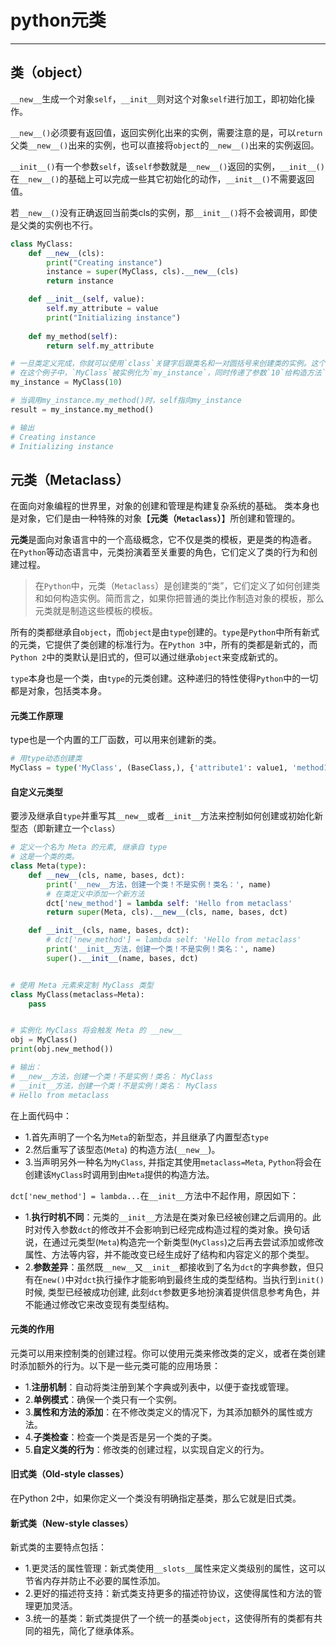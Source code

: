# python元类

----

## 类（object）
`__new__`生成一个对象`self`，`__init__`则对这个对象`self`进行加工，即初始化操作。

`__new__()`必须要有返回值，返回实例化出来的实例，需要注意的是，可以`return`父类`__new__()`出来的实例，也可以直接将`object`的`__new__()`出来的实例返回。

`__init__()`有一个参数`self`，该`self`参数就是`__new__()`返回的实例，`__init__()`在`__new__()`的基础上可以完成一些其它初始化的动作，`__init__()`不需要返回值。

若`__new__()`没有正确返回当前类cls的实例，那`__init__()`将不会被调用，即使是父类的实例也不行。

```py
class MyClass:
    def __new__(cls):
        print("Creating instance")
        instance = super(MyClass, cls).__new__(cls)
        return instance

    def __init__(self, value):
        self.my_attribute = value
        print("Initializing instance")
        
    def my_method(self):
        return self.my_attribute

# 一旦类定义完成，你就可以使用`class`关键字后跟类名和一对圆括号来创建类的实例。这个过程称为实例化。
# 在这个例子中，`MyClass`被实例化为`my_instance`，同时传递了参数`10`给构造方法`__init__`。
my_instance = MyClass(10)

# 当调用my_instance.my_method()时，self指向my_instance
result = my_instance.my_method()

# 输出
# Creating instance
# Initializing instance
```


## 元类（Metaclass）
在面向对象编程的世界里，对象的创建和管理是构建复杂系统的基础。
类本身也是对象，它们是由一种特殊的对象【**元类（`Metaclass`）**】所创建和管理的。

**元类**是面向对象语言中的一个高级概念，它不仅是类的模板，更是类的构造者。
在`Python`等动态语言中，元类扮演着至关重要的角色，它们定义了类的行为和创建过程。

>在`Python`中，元类（`Metaclass`）是创建类的“类”，它们定义了如何创建类和如何构造实例。简而言之，如果你把普通的类比作制造对象的模板，那么元类就是制造这些模板的模板。

所有的类都继承自`object`，而`object`是由`type`创建的。`type`是`Python`中所有新式的元类，它提供了类创建的标准行为。在`Python 3`中，所有的类都是新式的，而`Python 2`中的类默认是旧式的，但可以通过继承`object`来变成新式的。

`type`本身也是一个类，由`type`的元类创建。这种递归的特性使得`Python`中的一切都是对象，包括类本身。

#### 元类工作原理
type也是一个内置的工厂函数，可以用来创建新的类。
```py
# 用type动态创建类
MyClass = type('MyClass', (BaseClass,), {'attribute1': value1, 'method1': function1})
```

#### 自定义元类型
要涉及继承自`type`并重写其`__new__`或者`__init__`方法来控制如何创建或初始化新型态（即新建立一个`class`）
```py
# 定义一个名为 Meta 的元素, 继承自 type
# 这是一个类的类。
class Meta(type):
    def __new__(cls, name, bases, dct):
        print('__new__方法，创建一个类！不是实例！类名：', name)
        # 在类定义中添加一个新方法
        dct['new_method'] = lambda self: 'Hello from metaclass'
        return super(Meta, cls).__new__(cls, name, bases, dct)

    def __init__(cls, name, bases, dct):
        # dct['new_method'] = lambda self: 'Hello from metaclass'
        print('__init__方法，创建一个类！不是实例！类名：', name)
        super().__init__(name, bases, dct)


# 使用 Meta 元素来定制 MyClass 类型
class MyClass(metaclass=Meta):
    pass


# 实例化 MyClass 将会触发 Meta 的 __new__
obj = MyClass()
print(obj.new_method())

# 输出：
# __new__方法，创建一个类！不是实例！类名： MyClass
# __init__方法，创建一个类！不是实例！类名： MyClass
# Hello from metaclass

```
在上面代码中：
  * 1.首先声明了一个名为`Meta`的新型态，并且继承了内置型态`type`
  * 2.然后重写了该型态(`Meta`) 的构造方法(`__new__`)。
  * 3.当声明另外一种名为`MyClass`, 并指定其使用`metaclass=Meta`, `Python`将会在创建该`MyClass`时调用到由`Meta`提供的构造方法。

`dct['new_method'] = lambda...`在`__init__`方法中不起作用，原因如下：
  * 1.**执行时机不同**：元类的`__init__`方法是在类对象已经被创建之后调用的。此时对传入参数`dct`的修改并不会影响到已经完成构造过程的类对象。换句话说，在通过元类型(`Meta`)构造完一个新类型(`MyClass`)之后再去尝试添加或修改属性、方法等内容，并不能改变已经生成好了结构和内容定义的那个类型。
  * 2.**参数差异**：虽然既`__new__`又`__init__`都接收到了名为`dct`的字典参数，但只有在`new()`中对`dct`执行操作才能影响到最终生成的类型结构。当执行到`init()`时候, 类型已经被成功创建, 此刻`dct`参数更多地扮演着提供信息参考角色，并不能通过修改它来改变现有类型结构。

#### 元类的作用
元类可以用来控制类的创建过程。你可以使用元类来修改类的定义，或者在类创建时添加额外的行为。以下是一些元类可能的应用场景：
  * 1.**注册机制**：自动将类注册到某个字典或列表中，以便于查找或管理。
  * 2.**单例模式**：确保一个类只有一个实例。
  * 3.**属性和方法的添加**：在不修改类定义的情况下，为其添加额外的属性或方法。
  * 4.**子类检查**：检查一个类是否是另一个类的子类。
  * 5.**自定义类的行为**：修改类的创建过程，以实现自定义的行为。

#### 旧式类（Old-style classes）
在Python 2中，如果你定义一个类没有明确指定基类，那么它就是旧式类。

#### 新式类（New-style classes）
新式类的主要特点包括：
  * 1.更灵活的属性管理：新式类使用`__slots__`属性来定义类级别的属性，这可以节省内存并防止不必要的属性添加。
  * 2.更好的描述符支持：新式类支持更多的描述符协议，这使得属性和方法的管理更加灵活。
  * 3.统一的基类：新式类提供了一个统一的基类`object`，这使得所有的类都有共同的祖先，简化了继承体系。

